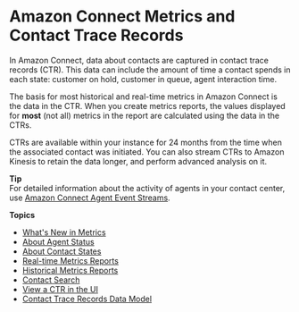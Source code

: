 # Amazon Connect Metrics and Contact Trace Records<a name="amazon-connect-metrics"></a>

In Amazon Connect, data about contacts are captured in contact trace records \(CTR\)\. This data can include the amount of time a contact spends in each state: customer on hold, customer in queue, agent interaction time\. 

The basis for most historical and real\-time metrics in Amazon Connect is the data in the CTR\. When you create metrics reports, the values displayed for **most** \(not all\) metrics in the report are calculated using the data in the CTRs\. 

CTRs are available within your instance for 24 months from the time when the associated contact was initiated\. You can also stream CTRs to Amazon Kinesis to retain the data longer, and perform advanced analysis on it\.

**Tip**  
For detailed information about the activity of agents in your contact center, use [Amazon Connect Agent Event Streams](agent-event-streams.md)\.

**Topics**
+ [What's New in Metrics](upcoming-changes.md)
+ [About Agent Status](metrics-agent-status.md)
+ [About Contact States](about-contact-states.md)
+ [Real\-time Metrics Reports](real-time-metrics-reports.md)
+ [Historical Metrics Reports](historical-metrics.md)
+ [Contact Search](contact-search.md)
+ [View a CTR in the UI](sample-ctr.md)
+ [Contact Trace Records Data Model](ctr-data-model.md)